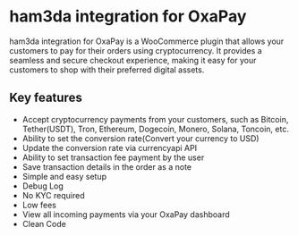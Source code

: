 # ham3da integration for OxaPay
ham3da integration for OxaPay is a WooCommerce plugin that allows your customers to pay for their orders using cryptocurrency.
It provides a seamless and secure checkout experience, making it easy for your customers to shop with their preferred digital assets.

## Key features
* Accept cryptocurrency payments from your customers, such as Bitcoin, Tether(USDT), Tron, Ethereum, Dogecoin, Monero, Solana, Toncoin, etc.
* Ability to set the conversion rate(Convert your currency to USD)
* Update the conversion rate via currencyapi API
* Ability to set transaction fee payment by the user
* Save transaction details in the order as a note
* Simple and easy setup
* Debug Log
* No KYC required
* Low fees
* View all incoming payments via your OxaPay dashboard
* Clean Code
